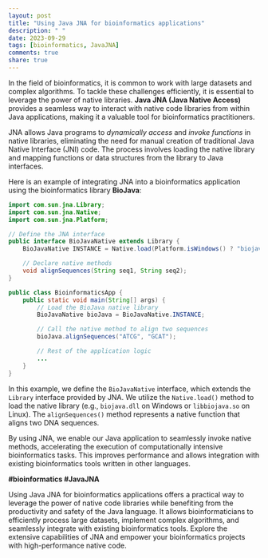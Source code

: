 ```yaml
---
layout: post
title: "Using Java JNA for bioinformatics applications"
description: " "
date: 2023-09-29
tags: [bioinformatics, JavaJNA]
comments: true
share: true
---
```


In the field of bioinformatics, it is common to work with large datasets and complex algorithms. To tackle these challenges efficiently, it is essential to leverage the power of native libraries. **Java JNA (Java Native Access)** provides a seamless way to interact with native code libraries from within Java applications, making it a valuable tool for bioinformatics practitioners.

JNA allows Java programs to *dynamically access* and *invoke functions* in native libraries, eliminating the need for manual creation of traditional Java Native Interface (JNI) code. The process involves loading the native library and mapping functions or data structures from the library to Java interfaces.

Here is an example of integrating JNA into a bioinformatics application using the bioinformatics library **BioJava**:

```java
import com.sun.jna.Library;
import com.sun.jna.Native;
import com.sun.jna.Platform;

// Define the JNA interface
public interface BioJavaNative extends Library {
    BioJavaNative INSTANCE = Native.load(Platform.isWindows() ? "biojava.dll" : "libbiojava.so", BioJavaNative.class);

    // Declare native methods
    void alignSequences(String seq1, String seq2);
}

public class BioinformaticsApp {
    public static void main(String[] args) {
        // Load the BioJava native library
        BioJavaNative bioJava = BioJavaNative.INSTANCE;

        // Call the native method to align two sequences
        bioJava.alignSequences("ATCG", "GCAT");

        // Rest of the application logic
        ...
    }
}
```

In this example, we define the `BioJavaNative` interface, which extends the `Library` interface provided by JNA. We utilize the `Native.load()` method to load the native library (e.g., `biojava.dll` on Windows or `libbiojava.so` on Linux). The `alignSequences()` method represents a native function that aligns two DNA sequences.

By using JNA, we enable our Java application to seamlessly invoke native methods, accelerating the execution of computationally intensive bioinformatics tasks. This improves performance and allows integration with existing bioinformatics tools written in other languages.

**#bioinformatics #JavaJNA**

Using Java JNA for bioinformatics applications offers a practical way to leverage the power of native code libraries while benefiting from the productivity and safety of the Java language. It allows bioinformaticians to efficiently process large datasets, implement complex algorithms, and seamlessly integrate with existing bioinformatics tools. Explore the extensive capabilities of JNA and empower your bioinformatics projects with high-performance native code.